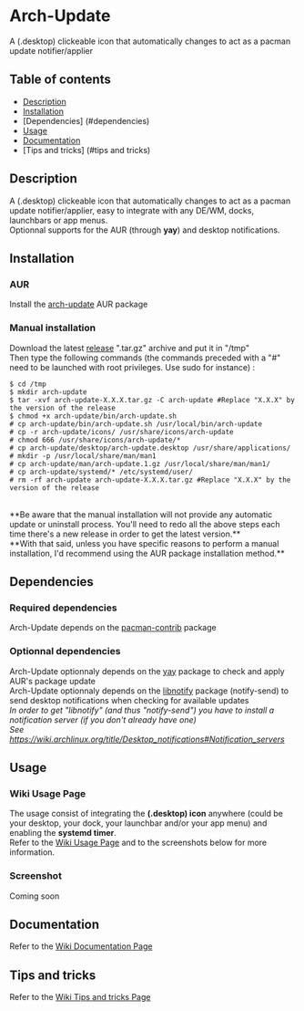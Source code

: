 # Arch-Update

A (.desktop) clickeable icon that automatically changes to act as a pacman update notifier/applier


## Table of contents
* [Description](#description)
* [Installation](#installation)
* [Dependencies] (#dependencies)
* [Usage](#usage)
* [Documentation](#documentation)
* [Tips and tricks] (#tips and tricks)


## Description

A (.desktop) clickeable icon that automatically changes to act as a pacman update notifier/applier, easy to integrate with any DE/WM, docks, launchbars or app menus. 
<br>
Optionnal supports for the AUR (through **yay**) and desktop notifications. 


## Installation

### AUR

Install the [arch-update](https://aur.archlinux.org/packages/arch-update "arch-update AUR package") AUR package

### Manual installation

Download the latest [release](https://github.com/Antiz96/arch-update/releases "latest release") ".tar.gz" archive and put it in "/tmp"
<br>
Then type the following commands (the commands preceded with a "#" need to be launched with root privileges. Use sudo for instance) :
<br>
```
$ cd /tmp
$ mkdir arch-update
$ tar -xvf arch-update-X.X.X.tar.gz -C arch-update #Replace "X.X.X" by the version of the release
$ chmod +x arch-update/bin/arch-update.sh
# cp arch-update/bin/arch-update.sh /usr/local/bin/arch-update
# cp -r arch-update/icons/ /usr/share/icons/arch-update
# chmod 666 /usr/share/icons/arch-update/*
# cp arch-update/desktop/arch-update.desktop /usr/share/applications/
# mkdir -p /usr/local/share/man/man1
# cp arch-update/man/arch-update.1.gz /usr/local/share/man/man1/
# cp arch-update/systemd/* /etc/systemd/user/
# rm -rf arch-update arch-update-X.X.X.tar.gz #Replace "X.X.X" by the version of the release
```
<br>
**Be aware that the manual installation will not provide any automatic update or uninstall process. You'll need to redo all the above steps each time there's a new release in order to get the latest version.**
<br>
**With that said, unless you have specific reasons to perform a manual installation, I'd recommend using the AUR package installation method.**


## Dependencies

### Required dependencies

Arch-Update depends on the [pacman-contrib](https://archlinux.org/packages/community/x86_64/pacman-contrib/ "pacman-contrib package") package

### Optionnal dependencies

Arch-Update optionnaly depends on the [yay](https://aur.archlinux.org/packages/yay "yay package") package to check and apply AUR's package update
<br>
Arch-Update optionnaly depends on the [libnotify](https://archlinux.org/packages/extra/x86_64/libnotify/ "libnotify package") package (notify-send) to send desktop notifications when checking for available updates
<br>
*In order to get "libnotify" (and thus "notify-send") you have to install a notification server (if you don't already have one)*
<br>
*See https://wiki.archlinux.org/title/Desktop_notifications#Notification_servers*


## Usage

### Wiki Usage Page

The usage consist of integrating the **(.desktop) icon** anywhere (could be your desktop, your dock, your launchbar and/or your app menu) and enabling the **systemd timer**.
<br>
Refer to the [Wiki Usage Page](https://github.com/Antiz96/arch-update/wiki/Usage "Wiki Usage Page") and to the screenshots below for more information.

### Screenshot

Coming soon


## Documentation

Refer to the [Wiki Documentation Page](https://github.com/Antiz96/arch-update/wiki/Documentation "Wiki Documentation Page")


## Tips and tricks

Refer to the [Wiki Tips and tricks Page](https://github.com/Antiz96/arch-update/wiki/Tips-and-tricks "Wiki Tricks and tips Page")

